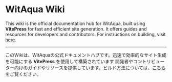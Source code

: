# WitAqua Wiki 
This wiki is the official documentation hub for WitAqua, built using **VitePress** for fast and efficient site generation.
It offers guides and resources for developers and contributors. For instructions on building, visit [here](https://wiki.witaqua.org/developers/building-wiki).

---  
このWikiは、WitAquaの公式ドキュメントハブです。迅速で効率的なサイト生成を可能にする **VitePress** を使用して構築されています
開発者やコントリビューター向けのガイドやリソースを提供しています。ビルド方法については、[こちら](https://wiki.witaqua.org/ja/developers/building-wiki)をご覧ください。